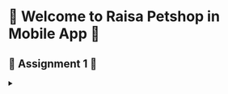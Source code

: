 # 🌸 Welcome to Raisa Petshop in Mobile App 🌸

## 🐰 Assignment 1 🐰

<details>
<summary></summary>

### Jelaskan apa yang dimaksud dengan stateless widget dan stateful widget, dan jelaskan perbedaan dari keduanya.

<details>
<summary></summary>

Stateless widget adalah widget dalam Flutter yang tidak memiliki state (keadaan) yang dapat berubah. Widget ini mendeskripsikan bagian dari antarmuka pengguna dengan cara membangun struktur widget lain yang menggambarkan antarmuka tersebut secara lebih konkret. Proses ini dilakukan secara rekursif hingga antarmuka pengguna benar-benar terbentuk. Stateless widget sangat berguna ketika antarmuka yang ditampilkan tidak tergantung pada kondisi yang berubah-ubah, tetapi hanya bergantung pada informasi konfigurasi yang ada pada widget itu sendiri dan konteks tempat widget tersebut digunakan (dalam bentuk `BuildContext`). Contohnya, jika suatu tampilan statis hanya bergantung pada informasi yang diberikan saat pembuatan objek, maka `StatelessWidget` adalah pilihan yang tepat.

Stateful widget adalah widget dalam Flutter yang memiliki state (keadaan) yang dapat berubah selama widget tersebut digunakan. Informasi yang tersimpan dalam state dapat dibaca secara sinkron saat widget dibangun dan mungkin akan berubah seiring waktu atau berdasarkan kejadian tertentu. Tanggung jawab implementasi widget adalah untuk memastikan bahwa objek `State` diberi tahu secara cepat saat state mengalami perubahan, menggunakan metode `setState`. Stateful widget juga membangun struktur widget lain secara rekursif, tetapi berbeda dengan stateless widget, struktur ini bisa berubah secara dinamis sesuai perubahan state. Ini membuat `StatefulWidget` cocok untuk antarmuka yang mungkin berubah-ubah, seperti jam atau komponen yang bergantung pada data sistem atau input pengguna.

Perbedaan utama pada statefull dan stateless widget terletak pada : 
1. Mutable State vs Immutable State:
   - Stateless widget tidak memiliki state yang dapat berubah setelah dibuat, sedangkan stateful widget memiliki state yang bisa diubah sepanjang siklus hidup widget.

2. Penggunaan State:
   - Pada stateless widget, antarmuka hanya bergantung pada konfigurasi awal dan `BuildContext`. Pada stateful widget, antarmuka dapat berubah berdasarkan state yang tersimpan dalam objek `State`.

3. Pembuatan State:
   - Pada stateful widget, objek `State` dibuat menggunakan metode `createState`. Jika stateful widget dihapus dari pohon dan kemudian dimasukkan kembali, `createState` akan dipanggil ulang untuk membuat objek `State` baru.
   - Stateful widget yang memiliki `GlobalKey` akan mempertahankan `State` meskipun dipindahkan dari satu lokasi ke lokasi lain dalam pohon widget.

4. Lifecycle:
   - Stateless widget memiliki siklus hidup yang lebih sederhana karena tidak memiliki state yang harus dikelola.
   - Stateful widget memiliki siklus hidup yang lebih kompleks karena mengelola state yang dapat berubah, serta memungkinkan penggunaan `GlobalKey` untuk mempertahankan `State` dalam situasi tertentu.

</details>

### Sebutkan widget apa saja yang kamu gunakan pada proyek ini dan jelaskan fungsinya.
<details>
<summary></summary>
1. MaterialApp
    MaterialApp adalah widget yang membungkus aplikasi dan menyediakan banyak konfigurasi seperti tema aplikasi, home widget, dan title aplikasi. Widget ini juga menyediakan tampilan Material Design untuk aplikasi.
2. ThemeData
    ThemeData digunakan untuk mendefinisikan tema aplikasi, termasuk skema warna dan pengaturan tema material. Pada kode ini, tema menggunakan warna utama Colors.amber dan warna sekunder Colors.amber[50].
3. Scaffold
    Scaffold adalah struktur dasar dari halaman di Flutter, yang menyediakan elemen standar seperti AppBar, Body, Drawer, dan lain-lain. Di sini, Scaffold digunakan untuk membuat kerangka halaman utama aplikasi.
4. AppBar
    AppBar adalah widget baris atas (baris judul) dari aplikasi. Dalam proyek ini, AppBar menampilkan judul “Raisa Pet Shop” dengan latar belakang biru tua (Colors.blue[900]).
5. GridView.count
    GridView.count adalah widget yang menampilkan elemen dalam bentuk grid. Di sini, digunakan untuk menampilkan beberapa item dalam tampilan grid dengan 3 kolom, jarak antar-elemen yang bisa disesuaikan, dan padding.
6. InkWell
    InkWell adalah widget yang menambahkan efek "tinta" (ink ripple effect) saat suatu elemen diklik. Dalam proyek ini, InkWell melingkupi setiap ItemCard sehingga setiap kali pengguna mengklik sebuah item, ada efek visual yang menunjukkan bahwa elemen telah diklik.
7. SnackBar
    SnackBar adalah widget yang menampilkan notifikasi sementara di bagian bawah layar. SnackBar digunakan untuk menampilkan pesan konfirmasi bahwa pengguna telah menekan sebuah tombol item.
8. Container
    Container adalah widget yang fleksibel yang digunakan untuk mengatur tata letak, warna, padding, margin, dan ukuran dari elemen yang dibungkusnya. Dalam ItemCard, Container digunakan untuk memberikan padding dan tata letak pada item.
9. Column
    Column adalah widget yang menampilkan elemen anaknya dalam tata letak vertikal (kolom). Di sini, Column digunakan dalam ItemCard untuk menampilkan ikon dan teks dalam susunan vertikal.
10. Icon
    Icon adalah widget untuk menampilkan ikon dari pustaka ikon bawaan Flutter. Di ItemCard, ikon digunakan untuk memberikan identifikasi visual pada setiap item seperti “Lihat Daftar Produk,” “Tambah Produk,” dan “Logout.”
11. Text
    Text adalah widget untuk menampilkan teks. Dalam kode ini, Text digunakan di berbagai tempat untuk menampilkan judul aplikasi, nama item, judul kartu informasi, dan isi kartu informasi.
12. Card
    Card adalah widget Material Design yang memiliki elevation (ketinggian) dan border radius yang dapat disesuaikan. Di sini, Card digunakan dalam InfoCard untuk menampilkan informasi dengan gaya kartu.
13. MediaQuery
    MediaQuery menyediakan informasi tentang ukuran dan orientasi layar perangkat. Di InfoCard, MediaQuery digunakan untuk menentukan lebar kartu berdasarkan lebar layar perangkat.
</details>

### Apa fungsi dari setState()? Jelaskan variabel apa saja yang dapat terdampak dengan fungsi tersebut.
<details>
<summary></summary>
setState() dalam Flutter adalah sebuah metode yang digunakan di dalam objek State dari sebuah StatefulWidget untuk memberi tahu framework Flutter bahwa tampilan widget harus diperbarui. Saat Anda memanggil setState(), Flutter menandai status widget sebagai "kotor" atau "dirty", yang berarti UI perlu diperbarui pada frame berikutnya. Perubahan yang dilakukan pada variabel status (variabel di dalam objek State) hanya akan tercermin di UI setelah setState() dipanggil. Semua variabel yang berada di dalam objek State dari sebuah StatefulWidget dapat terpengaruh oleh setState(). Terutama, variabel-variabel yang menyimpan informasi penting untuk UI, seperti:
- Counter atau variabel numerik lainnya (misalnya untuk menghitung jumlah klik)
- Boolean (untuk mengubah status on/off, tampilan, atau status terpilih/tidak terpilih)
- String (untuk memperbarui teks yang ditampilkan di UI)
- List dan Map (untuk memperbarui daftar item yang ditampilkan di UI)
</details>

### Jelaskan perbedaan antara const dengan final.
<details>
<summary></summary>
Secara garis besar, perbedaan antara variabel const dan final terletak pada : 
1. Waktu Penetapan Nilai
    final: Nilai final ditetapkan hanya sekali dan bisa diberikan nilai saat runtime. Ini berarti bahwa nilai final dapat ditentukan berdasarkan perhitungan atau hasil yang hanya tersedia saat program berjalan, seperti hasil dari operasi atau fungsi.
    const: Nilai const ditetapkan pada waktu compile-time, jadi harus diketahui sebelumnya. Ini hanya bisa digunakan dengan nilai yang benar-benar konstan yang tidak akan berubah, seperti angka tetap atau string, dan tidak bisa berasal dari operasi yang dijalankan saat runtime.
2. Kedalaman Immutabilitas
    final: Hanya variabel atau objek yang ditandai dengan final yang tidak dapat diubah. Namun, jika variabel final adalah koleksi atau objek kompleks, isi dalam koleksi tersebut masih bisa diubah, kecuali elemen-elemen di dalamnya juga ditandai dengan final atau const.
    const: Objek atau koleksi yang ditandai const bersifat deeply immutable atau transitively immutable. Artinya, seluruh struktur data di dalamnya, termasuk semua elemen, juga harus const dan tidak bisa diubah sama sekali.
3. Penggunaan di dalam Kelas
    final: Bisa dideklarasikan sebagai field instance di kelas tanpa harus bersifat static. Setiap objek kelas akan memiliki nilai final-nya sendiri.
    const: Dalam konteks kelas, const harus digunakan bersama dengan static, yaitu static const, karena const harus sudah diinisialisasi saat compile-time dan tidak bisa terkait dengan instance kelas.
4. Canonization atau Penggabungan Objek Const
    const: Objek const di-Dart adalah canonicalized, artinya jika Anda membuat objek const dengan nilai yang sama, Dart akan menggunakan satu objek yang sama untuk menghemat memori.
    final: Objek final tidak bersifat canonicalized. Jika dua variabel final memiliki nilai yang sama, Dart tetap akan membuat dua objek terpisah.
</details>

###  Jelaskan bagaimana cara kamu mengimplementasikan checklist-checklist di atas.
<details>
<summary></summary>
Saya memulai pembuatan proyek Flutter baru bernama `petshop_mobile` dengan perintah `flutter create petshop_mobile` dan kemudian masuk ke dalam direktori proyek yang baru terbentuk. Secara otomatis, struktur proyek dasar terbentuk, termasuk file `main.dart` yang berfungsi sebagai entry point. Langkah selanjutnya adalah membuat file baru bernama `menu.dart` untuk memisahkan tampilan utama aplikasi sehingga `main.dart` bisa tetap ringkas dan berfungsi hanya sebagai entry point. Karena aplikasi ini memerlukan interaksi dinamis, saya mengubah `StatelessWidget` menjadi `StatefulWidget`, yang memungkinkan penggunaan fungsi `setState()` untuk memperbarui UI secara real-time saat tombol ditekan. Untuk menjaga kerapian struktur, saya memindahkan kode utama dari `main.dart` (mulai dari baris ke-39 hingga akhir) ke dalam `menu.dart`, sehingga bagian tampilan aplikasi berada dalam file terpisah.

Di `menu.dart`, saya membuat kelas bernama `ItemHomepage` dengan atribut `name`, `icon`, dan `color`. Atribut-atribut ini memungkinkan saya untuk mengatur nama, ikon, dan warna setiap tombol yang akan ditampilkan di halaman utama. Selanjutnya, saya membuat object ItemHomepage pada MyHomepage(). Setiap tombol diatur agar memiliki ikon, warna, dan teks yang berbeda, sesuai data yang diberikan. Untuk menambah interaksi, pada setiap tombol, saya menambahkan `SnackBar` yang akan muncul saat tombol ditekan dan menampilkan pesan, seperti “Kamu telah menekan tombol {nama}!”. Saya menggunakan `ScaffoldMessenger` untuk memunculkan `SnackBar` ini. Kode ini mengatur tampilan tombol sebagai berikut:

```dart
return Material(
  color: item.color, // Warna dari item
  borderRadius: BorderRadius.circular(12),
  child: InkWell(
    onTap: () {
      ScaffoldMessenger.of(context)
        ..hideCurrentSnackBar()
        ..showSnackBar(
          SnackBar(content: Text("Kamu telah menekan tombol ${item.name}!")),
        );
    },
    child: Column(
      mainAxisAlignment: MainAxisAlignment.center,
      children: [
        Icon(item.icon, color: Colors.white),
        Text(item.name, style: TextStyle(color: Colors.white)),
      ],
    ),
  ),
);
```

Setelah menyiapkan `menu.dart`, langkah terakhir adalah mengintegrasikan `MenuPage` ini dengan `main.dart` agar dapat menjadi tampilan utama saat aplikasi dijalankan. Saya melakukan ini dengan memanggil `MyHomePage()` sebagai nilai `home` di `MaterialApp` pada `main.dart`. Dengan langkah-langkah ini, saya berhasil membuat tiga tombol dengan variasi warna dan ikon, serta menampilkan `SnackBar` dengan pesan yang dinamis setiap kali salah satu tombol ditekan.
</details>

</details>





